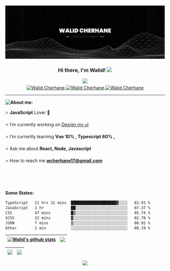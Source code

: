 [![Walid's GitHub Banner](./assets/GitHubHeader.png)](https://twitter.com/cherhane_walid)
  
  
<h3 align="center"> Hi there, I'm Walid! <img src="https://media.giphy.com/media/hvRJCLFzcasrR4ia7z/giphy.gif" width="25px"> </h3>
 
<p align="center">
  <img src="https://readme-typing-svg.herokuapp.com?font=Patua+One&size=25&duration=10000&color=F7F7F7&background=000000FD&center=true&vCenter=true&width=500&lines=Full-Stack+Web+%26+App+developer;Part-time+web+designer"/> <br />
   <a href="https://twitter.com/cherhane_walid">
    <img align="center"  width="21px" alt="Walid Cherhane" src="https://user-images.githubusercontent.com/56094829/165339099-6e10a615-b81e-470f-a31b-960e282b2cef.png">
  </a>
  <a href="https://codepen.io/walidcherhane">
    <img  align="center" width="21px" alt="Walid Cherhane" src="https://user-images.githubusercontent.com/56094829/165338385-3b9c131b-a64d-40bd-a243-bd8b6f8f7bea.png">
  </a>
  <a href="https://www.linkedin.com/in/walid-cherhane-ab9704169">
    <img  align="center" width="21px" alt="Walid Cherhane" src="https://user-images.githubusercontent.com/56094829/165338700-a51d86fe-ee88-43fa-8531-1a8d1a23111c.png">
  </a>

<p>


<hr />

<img align="left" src="https://media1.giphy.com/media/RbDKaczqWovIugyJmW/giphy.gif?cid=ecf05e4790qzp9dkxvauurb8jxu5nwgk5ehety19czv9zgqz&rid=giphy.gif&"> 

**About me:**  

⭐  **JavaScript** Lover 🌹

⭐  I’m currently working on [Design my ui](https://github.com/walidcherhane/design_my_ui)

⭐  I’m currently learning **Vue 10% , Typescript 60% ,** 

⭐  Ask me about **React, Node, Javascript**

⭐  How to reach me **wcherhane17@gmail.com**



<br />
<br />
<br />

**Some States:**  


<!--START_SECTION:waka-->

```text
TypeScript   11 hrs 22 mins  ████████████████████▓░░░░   82.91 %
JavaScript   1 hr            ██░░░░░░░░░░░░░░░░░░░░░░░   07.37 %
CSS          47 mins         █▒░░░░░░░░░░░░░░░░░░░░░░░   05.74 %
SCSS         22 mins         ▓░░░░░░░░░░░░░░░░░░░░░░░░   02.78 %
JSON         7 mins          ▒░░░░░░░░░░░░░░░░░░░░░░░░   00.92 %
Other        1 min           ░░░░░░░░░░░░░░░░░░░░░░░░░   00.19 %
```

<!--END_SECTION:waka-->

| <a href="https://github.com/walidcherhane"><img align="center" src="https://github-readme-stats.vercel.app/api?username=walidcherhane&show_icons=true&include_all_commits=true&theme=buefy&hide_border=true" alt="Walid's github stats" /></a> | <a href="https://github.com/walidcherhane"><img align="center" src="https://github-readme-stats.vercel.app/api/top-langs/?username=walidcherhane&layout=compact&theme=buefy&hide_border=true" /></a> |
| ------------- | ------------- |

| <a href="https://github.com/walidcherhane"><img align="center" src="https://github-profile-trophy.vercel.app/?username=walidcherhane" /></a> | <a href="https://github.com/walidcherhane"><img align="center" src="https://github-readme-streak-stats.herokuapp.com?user=walidcherhane&theme=buefy&date_format=M%20j%5B%2C%20Y%5D" /></a> |
| ------------- | ------------- |



<p align="center">
  <img src="https://visitor-badge.glitch.me/badge?page_id=https://github.com/walidcherhane&left_color=blue&right_color=blue&left_text=profile%20views">
<p>

